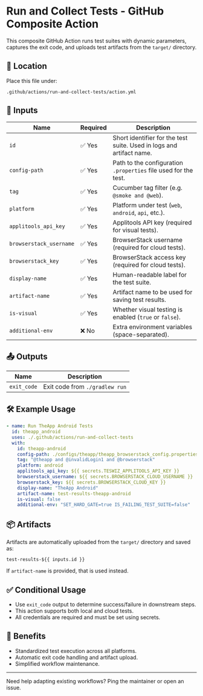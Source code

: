 # Run and Collect Tests - GitHub Composite Action

This composite GitHub Action runs test suites with dynamic parameters, captures the exit code, and uploads test artifacts from the `target/` directory.

## 📁 Location

Place this file under:

```
.github/actions/run-and-collect-tests/action.yml
```

## 🧩 Inputs

| Name                    | Required | Description                                                          |
| ----------------------- | -------- | -------------------------------------------------------------------- |
| `id`                    | ✅ Yes    | Short identifier for the test suite. Used in logs and artifact name. |
| `config-path`           | ✅ Yes    | Path to the configuration `.properties` file used for the test.      |
| `tag`                   | ✅ Yes    | Cucumber tag filter (e.g. `@smoke and @web`).                        |
| `platform`              | ✅ Yes    | Platform under test (`web`, `android`, `api`, etc.).                 |
| `applitools_api_key`    | ✅ Yes    | Applitools API key (required for visual tests).                      |
| `browserstack_username` | ✅ Yes    | BrowserStack username (required for cloud tests).                    |
| `browserstack_key`      | ✅ Yes    | BrowserStack access key (required for cloud tests).                  |
| `display-name`          | ✅ Yes    | Human-readable label for the test suite.                             |
| `artifact-name`         | ✅ Yes    | Artifact name to be used for saving test results.                    |
| `is-visual`             | ✅ Yes    | Whether visual testing is enabled (`true` or `false`).               |
| `additional-env`        | ❌ No     | Extra environment variables (space-separated).                       |

## 📤 Outputs

| Name        | Description                    |
| ----------- | ------------------------------ |
| `exit_code` | Exit code from `./gradlew run` |

## 🛠️ Example Usage

```yaml
- name: Run TheApp Android Tests
  id: theapp_android
  uses: ./.github/actions/run-and-collect-tests
  with:
    id: theapp-android
    config-path: ./configs/theapp/theapp_browserstack_config.properties
    tag: "@theapp and @invalidLogin1 and @browserstack"
    platform: android
    applitools_api_key: ${{ secrets.TESWIZ_APPLITOOLS_API_KEY }}
    browserstack_username: ${{ secrets.BROWSERSTACK_CLOUD_USERNAME }}
    browserstack_key: ${{ secrets.BROWSERSTACK_CLOUD_KEY }}
    display-name: "TheApp Android"
    artifact-name: test-results-theapp-android
    is-visual: false
    additional-env: "SET_HARD_GATE=true IS_FAILING_TEST_SUITE=false"
```

## 📦 Artifacts

Artifacts are automatically uploaded from the `target/` directory and saved as:

```
test-results-${{ inputs.id }}
```

If `artifact-name` is provided, that is used instead.

## ✅ Conditional Usage

- Use `exit_code` output to determine success/failure in downstream steps.
- This action supports both local and cloud tests.
- All credentials are required and must be set using secrets.

## 🚀 Benefits

- Standardized test execution across all platforms.
- Automatic exit code handling and artifact upload.
- Simplified workflow maintenance.

---

Need help adapting existing workflows? Ping the maintainer or open an issue.
